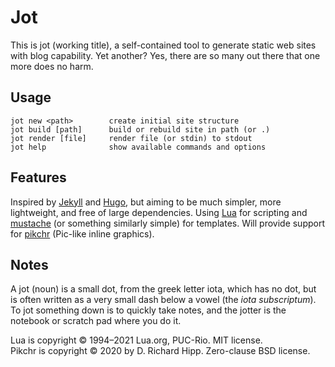 # Jot

This is jot (working title), a self-contained tool
to generate static web sites with blog capability.
Yet another? Yes, there are so many out there that
one more does no harm.

## Usage

    jot new <path>        create initial site structure
    jot build [path]      build or rebuild site in path (or .)
    jot render [file]     render file (or stdin) to stdout
    jot help              show available commands and options

## Features

Inspired by [Jekyll][jekyll] and [Hugo][hugo], but aiming to be
much simpler, more lightweight, and free of large dependencies.
Using [Lua][lua] for scripting and [mustache][mustache] (or
something similarly simple) for templates. Will provide support
for [pikchr][pikchr] (Pic-like inline graphics).

## Notes

A jot (noun) is a small dot, from the greek letter iota,
which has no dot, but is often written as a very small
dash below a vowel (the *iota subscriptum*).
To jot something down is to quickly take notes, and
the jotter is the notebook or scratch pad where you do it.

Lua is copyright © 1994–2021 Lua.org, PUC-Rio. MIT license.  
Pikchr is copyright © 2020 by D. Richard Hipp. Zero-clause BSD license.

[jekyll]: https://jekyllrb.com/
[hugo]: https://gohugo.io/
[lua]: https://www.lua.org/
[mustache]: https://mustache.github.io/
[pikchr]: https://pikchr.org/
